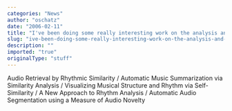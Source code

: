 ```yaml
---
categories: "News"
author: "oschatz"
date: "2006-02-11"
title: "I've been doing some really interesting work on the analysis and visualization o"
slug: "ive-been-doing-some-really-interesting-work-on-the-analysis-and-visualization-o"
description: ""
imported: "true"
originalType: "stuff"
---
```



Audio Retrieval by Rhythmic Similarity / Automatic Music Summarization via Similarity Analysis / Visualizing Musical Structure and Rhythm via Self-Similarity / A New Approach to Rhythm Analysis / Automatic Audio Segmentation using a Measure of Audio Novelty

![]()

[](http://www.fxpal.com/people/foote/musicseg)